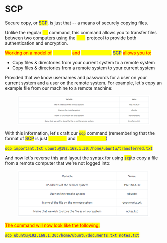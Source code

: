 # SCP

Secure copy, or <mark style="color:blue;">SCP</mark>, is just that -- a means of securely copying files.

&#x20;Unlike the regular <mark style="color:yellow;">cp</mark> command, this command allows you to transfer files between two computers using the <mark style="color:yellow;">SSH</mark> protocol to provide both authentication and encryption.

<mark style="color:red;">Working on a model of</mark> <mark style="color:yellow;">SOURCE</mark> <mark style="color:red;">and</mark> <mark style="color:yellow;">DESTINATION</mark><mark style="color:red;">,</mark> <mark style="color:blue;">SCP</mark> <mark style="color:red;">allows you to:</mark>

* Copy files & directories from your current system to a remote system
* Copy files & directories from a remote system to your current system

Provided that we know usernames and passwords for a user on your current system and a user on the remote system. For example, let's copy an example file from our machine to a remote machine:

<figure><img src="../../../../.gitbook/assets/Capture (39).PNG" alt=""><figcaption></figcaption></figure>

With this information, let's craft our <mark style="color:blue;">`scp`</mark> command (remembering that the format of <mark style="color:blue;">SCP</mark> is just <mark style="color:yellow;">SOURCE</mark> and <mark style="color:yellow;">DESTINATION</mark>)

<mark style="color:blue;">`scp important.txt ubuntu@192.168.1.30:/home/ubuntu/transferred.txt`</mark>

And now let's reverse this and layout the syntax for using <mark style="color:blue;">`scp`</mark>to copy a file from a remote computer that we're not logged into:

<figure><img src="../../../../.gitbook/assets/Capture (40).PNG" alt=""><figcaption></figcaption></figure>

<mark style="color:red;">The command will now look like the following:</mark>&#x20;

<mark style="color:blue;">`scp ubuntu@192.168.1.30:/home/ubuntu/documents.txt notes.txt`</mark>&#x20;
